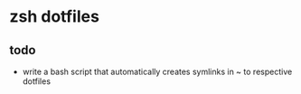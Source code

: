 # zsh dotfiles

## todo

* write a bash script that automatically creates symlinks in ~ to respective dotfiles
